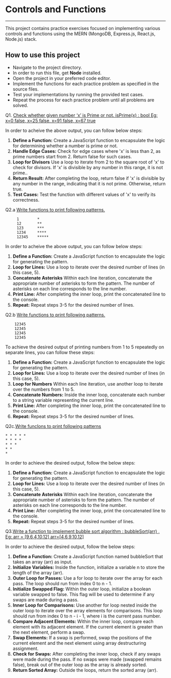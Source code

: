 # Controls and Functions

---

This project contains practice exercises focused on implementing various controls and functions using the MERN (MongoDB, Express.js, React.js, Node.js) stack.

## How to use this project

- Navigate to the project directory.
- In order to run this file, get **Node** installed.
- Open the project in your preferred code editor.
- Implement the functions for each practice problem as specified in the source files.
- Test your implementations by running the provided test cases.
- Repeat the process for each practice problem until all problems are solved.

Q1. [Check whether given number ‘x’ is Prime or not. isPrime(x) : bool
Eg: x=0 false, x=25 false, x=91 false, x=67 true ](#)

In order to acheive the above output, you can follow below steps:

1. **Define a Function:** Create a JavaScript function to encapsulate the logic for determining whether a number is prime or not.
2. **Handle Edge Cases:** Check for edge cases where 'x' is less than 2, as prime numbers start from 2. Return false for such cases.
3. **Loop for Divisors** Use a loop to iterate from 2 to the square root of 'x' to check for divisors. If 'x' is divisible by any number in this range, it is not prime..
4. **Return Result:** After completing the loop, return false if 'x' is divisible by any number in the range, indicating that it is not prime. Otherwise, return true.
5. **Test Cases:** Test the function with different values of 'x' to verify its correctness.

Q2.a [Write functions to print following patterns.](#)

```
     1        *
     12       **
     123      ***
     1234     ****
     12345    *****
```

In order to acheive the above output, you can follow below steps:

1. **Define a Function:** Create a JavaScript function to encapsulate the logic for generating the pattern.
2. **Loop for Lines:** Use a loop to iterate over the desired number of lines (in this case, 5).
3. **Concatenate Asterisks** Within each line iteration, concatenate the appropriate number of asterisks to form the pattern. The number of asterisks on each line corresponds to the line number.
4. **Print Line:** After completing the inner loop, print the concatenated line to the console.
5. **Repeat:** Repeat steps 3-5 for the desired number of lines.

Q2.b [Write functions to print following patterns.](#)

```12345
    12345
    12345
    12345
    12345
```

To achieve the desired output of printing numbers from 1 to 5 repeatedly on separate lines, you can follow these steps:

1. **Define a Function:** Create a JavaScript function to encapsulate the logic for generating the pattern.
2. **Loop for Lines:** Use a loop to iterate over the desired number of lines (in this case, 5).
3. **Loop for Numbers** Within each line iteration, use another loop to iterate over the numbers from 1 to 5.
4. **Concatenate Numbers:** Inside the inner loop, concatenate each number to a string variable representing the current line.
5. **Print Line:** After completing the inner loop, print the concatenated line to the console.
6. **Repeat:** Repeat steps 3-5 for the desired number of lines.

Q2c.[Write funcIons to print following patterns](#)

```
* * * * *
* * * *
* * *
* *
*
```

In order to achieve the desired output, follow the below steps:

1. **Define a Function:** Create a JavaScript function to encapsulate the logic for generating the pattern.
2. **Loop for Lines:** Use a loop to iterate over the desired number of lines (in this case, 5).
3. **Concatenate Asterisks** Within each line iteration, concatenate the appropriate number of asterisks to form the pattern. The number of asterisks on each line corresponds to the line number.
4. **Print Line:** After completing the inner loop, print the concatenated line to the console.
5. **Repeat:** Repeat steps 3-5 for the desired number of lines.

Q3.[Write a function to implement bubble sort algorithm : bubbleSort(arr) ,
Eg: arr = [9,6,4,10,12] arr=[4,6,9,10,12]](#)

In order to achieve the desired output, follow the below steps:

1. **Define a Function:** Create a JavaScript function named bubbleSort that takes an array (arr) as input.
2. **Initialize Variables:** Inside the function, initialize a variable n to store the length of the array (arr).
3. **Outer Loop for Passes:** Use a for loop to iterate over the array for each pass. The loop should run from index 0 to n - 1.
4. **Initialize Swapped Flag:** Within the outer loop, initialize a boolean variable swapped to false. This flag will be used to determine if any swaps are made during a pass.
5. **Inner Loop for Comparisons:** Use another for loop nested inside the outer loop to iterate over the array elements for comparisons. This loop should run from index 0 to n - i - 1, where i is the current pass number.
6. **Compare Adjacent Elements:** Within the inner loop, compare each element with its adjacent element. If the current element is greater than the next element, perform a swap.
7. **Swap Elements:** If a swap is performed, swap the positions of the current element and the next element using array destructuring assignment.
8. **Check for Swaps:** After completing the inner loop, check if any swaps were made during the pass. If no swaps were made (swapped remains false), break out of the outer loop as the array is already sorted.
9. **Return Sorted Array:** Outside the loops, return the sorted array (arr).
